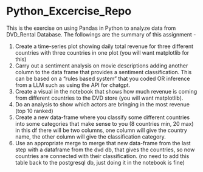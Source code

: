 # Python_Excercise_Repo
This is the exercise on using Pandas in Python to analyze data from DVD_Rental Database. The followings are the summary of this assignment - 
1. Create a time-series plot showing daily total revenue for three different countries with three countries in one plot (you will want matplotlib for this)
2. Carry out a sentiment analysis on movie descriptions adding another column to the data frame that provides a sentiment classification. This can be based on a “rules based system” that you coded OR inference from a LLM such as using the API for chatgpt.
3. Create a visual in the notebook that shows how much revenue is coming from different countries to the DVD store (you will want matplotlib).
4. Do an analysis to show which actors are bringing in the most revenue (top 10 ranked)
5. Create a new data-frame where you classify some different countries into some categories that make sense to you (8 countries min, 20 max) in this df there will be two columns, one column will give the country name, the other column will give the classification category.
6. Use an appropriate merge to merge that new data-frame from the last step with a dataframe from the dvd db, that gives the countries, so now countries are connected with their classification. (no need to add this table back to the postgresql db, just doing it in the notebook is fine)
